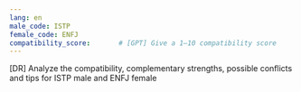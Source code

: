 ```yaml
---
lang: en
male_code: ISTP
female_code: ENFJ
compatibility_score:       # [GPT] Give a 1–10 compatibility score
---
```


[DR] Analyze the compatibility, complementary strengths, possible conflicts and tips for ISTP male and ENFJ female

